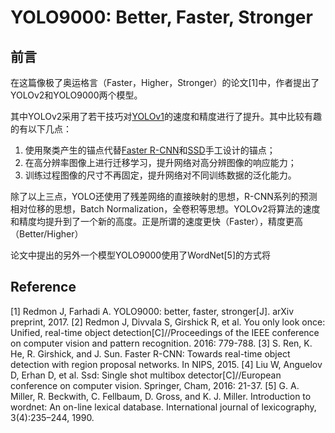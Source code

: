# YOLO9000: Better, Faster, Stronger

## 前言

在这篇像极了奥运格言（Faster，Higher，Stronger）的论文[1]中，作者提出了YOLOv2和YOLO9000两个模型。

其中YOLOv2采用了若干技巧对[YOLOv1](https://senliuy.gitbooks.io/advanced-deep-learning/content/chapter1/you-only-look-once-unified-real-time-object-detection.html)的速度和精度进行了提升。其中比较有趣的有以下几点：

1. 使用聚类产生的锚点代替[Faster R-CNN](https://senliuy.gitbooks.io/advanced-deep-learning/content/chapter1/faster-r-cnn-towards-real-time-object-detection-with-region-proposal-networks.html)和[SSD](https://senliuy.gitbooks.io/advanced-deep-learning/content/chapter1/ssd-single-shot-multibox-detector.html)手工设计的锚点；
2. 在高分辨率图像上进行迁移学习，提升网络对高分辨图像的响应能力；
3. 训练过程图像的尺寸不再固定，提升网络对不同训练数据的泛化能力。

除了以上三点，YOLO还使用了残差网络的直接映射的思想，R-CNN系列的预测相对位移的思想，Batch Normalization，全卷积等思想。YOLOv2将算法的速度和精度均提升到了一个新的高度。正是所谓的速度更快（Faster），精度更高（Better/Higher）

论文中提出的另外一个模型YOLO9000使用了WordNet[5]的方式将

## Reference

\[1\] Redmon J, Farhadi A. YOLO9000: better, faster, stronger\[J\]. arXiv preprint, 2017.
\[2\] Redmon J, Divvala S, Girshick R, et al. You only look once: Unified, real-time object detection\[C\]//Proceedings of the IEEE conference on computer vision and pattern recognition. 2016: 779-788.
\[3\] S. Ren, K. He, R. Girshick, and J. Sun. Faster R-CNN: Towards real-time object detection with region proposal networks. In NIPS, 2015.
\[4\] Liu W, Anguelov D, Erhan D, et al. Ssd: Single shot multibox detector\[C\]//European conference on computer vision. Springer, Cham, 2016: 21-37.
\[5\] G. A. Miller, R. Beckwith, C. Fellbaum, D. Gross, and K. J. Miller. Introduction to wordnet: An on-line lexical database. International journal of lexicography, 3(4):235–244, 1990.







